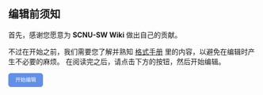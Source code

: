 ## 编辑前须知

首先，感谢您愿意为 **SCNU-SW Wiki** 做出自己的贡献。

不过在开始之前，我们需要您了解并熟知 [格式手册](./intro/format.md) 里的内容，以避免在编辑时产生不必要的麻烦。
在阅读完之后，请点击下方的按钮，然后开始编辑。


<a id="btn-startedit" style="padding: 0.75em 1.25em; display: inline-block; line-height: 1; text-decoration: none; white-space: nowrap; cursor: pointer; border: 1px solid #6190e8; border-radius: 5px; background-color: #6190e8; color: #fff; outline: none; font-size: 0.75em;">开始编辑</a>

<script>
	function getQueryVariable(name, dft)
	{
		var reg = new RegExp('(^|&)' + name + '=([^&]*)(&|$)', 'i');
		var r = window.location.search.substr(1).match(reg);
		if (r != null)
		{
			return unescape(r[2]);
		}
		return dft;
	}
	document.getElementById("btn-startedit").href = "https://github.com/Tweakerzhao/wiki/edit/main/docs" + getQueryVariable("ref", "");
</script>

